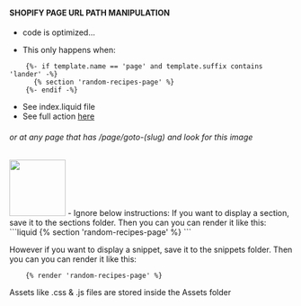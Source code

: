 #### SHOPIFY PAGE URL PATH MANIPULATION
* code is optimized...
- This only happens when:

```liquid
    {%- if template.name == 'page' and template.suffix contains 'lander' -%}
      {% section 'random-recipes-page' %}
    {%- endif -%}
```
* See index.liquid file
* See full action [here](https://fritter.recipes/pages/goto-kenyan-recipes)

###### or at any page that has /page/goto-(slug) and look for this image
<img src="https://github.com/Jtzuya/randomize-path/blob/master/assets/button.png" width="100" height="auto"/>
-
Ignore below instructions:
If you want to display a section, save it to the sections folder. Then you can you can render it like this:
```liquid 
    {% section 'random-recipes-page' %} 
```

However if you want to display a snippet, save it to the snippets folder. Then you can you can render it like this:
```liquid 
    {% render 'random-recipes-page' %} 
```

Assets like .css & .js files are stored inside the Assets folder
